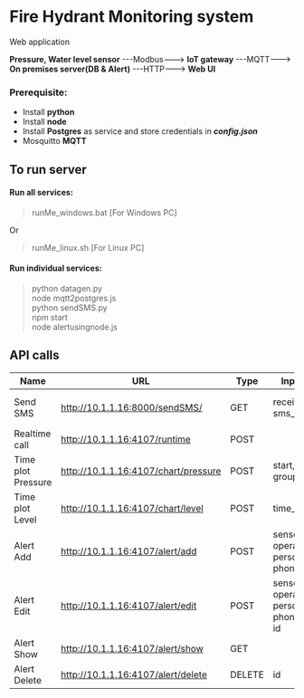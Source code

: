 # Fire Hydrant Monitoring system
Web application 


**Pressure, Water level sensor** ---Modbus---> **IoT gateway** ---MQTT---> **On premises server(DB & Alert)** ---HTTP---> **Web UI**
<br>

### Prerequisite:
* Install **python**
* Install **node**
* Install **Postgres** as service and store credentials in ***config.json***
* Mosquitto **MQTT**

## To run server
#### Run all services:
> runMe_windows.bat [For Windows PC] <br>

Or <br>
> runMe_linux.sh [For Linux PC] <br>

#### Run individual services:
> python datagen.py <br>
> node mqtt2postgres.js <br>
> python sendSMS.py <br>
> npm start <br>
> node alertusingnode.js <br>


## API calls

Name | URL | Type | Input params | Output params
-----|-----|------|--------------|-----------------
Send SMS | http://10.1.1.16:8000/sendSMS/ | GET | receiver_number, sms_body | gateway_connectivity_status, sms_sent_successfully, receiver_number, sms_body
Realtime call |  http://10.1.1.16:4107/runtime | POST | |
Time plot Pressure | http://10.1.1.16:4107/chart/pressure | POST | start, stop, groupby |
Time plot Level | http://10.1.1.16:4107/chart/level | POST | time_period |
Alert Add | http://10.1.1.16:4107/alert/add | POST | sensorID, operator, value, person_name, phoneNO |
Alert Edit | http://10.1.1.16:4107/alert/edit | POST | sensorID, operator, value, person_name, phoneNO, status, id |
Alert Show | http://10.1.1.16:4107/alert/show | GET ||
Alert Delete | http://10.1.1.16:4107/alert/delete | DELETE | id |

